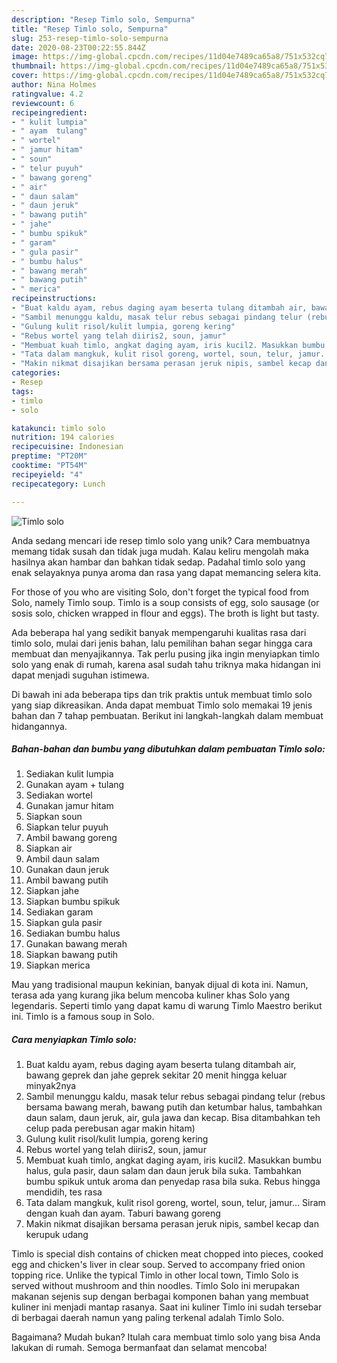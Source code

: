 ```yaml
---
description: "Resep Timlo solo, Sempurna"
title: "Resep Timlo solo, Sempurna"
slug: 253-resep-timlo-solo-sempurna
date: 2020-08-23T00:22:55.844Z
image: https://img-global.cpcdn.com/recipes/11d04e7489ca65a8/751x532cq70/timlo-solo-foto-resep-utama.jpg
thumbnail: https://img-global.cpcdn.com/recipes/11d04e7489ca65a8/751x532cq70/timlo-solo-foto-resep-utama.jpg
cover: https://img-global.cpcdn.com/recipes/11d04e7489ca65a8/751x532cq70/timlo-solo-foto-resep-utama.jpg
author: Nina Holmes
ratingvalue: 4.2
reviewcount: 6
recipeingredient:
- " kulit lumpia"
- " ayam  tulang"
- " wortel"
- " jamur hitam"
- " soun"
- " telur puyuh"
- " bawang goreng"
- " air"
- " daun salam"
- " daun jeruk"
- " bawang putih"
- " jahe"
- " bumbu spikuk"
- " garam"
- " gula pasir"
- " bumbu halus"
- " bawang merah"
- " bawang putih"
- " merica"
recipeinstructions:
- "Buat kaldu ayam, rebus daging ayam beserta tulang ditambah air, bawang geprek dan jahe geprek sekitar 20 menit hingga keluar minyak2nya"
- "Sambil menunggu kaldu, masak telur rebus sebagai pindang telur (rebus bersama bawang merah, bawang putih dan ketumbar halus, tambahkan daun salam, daun jeruk, air, gula jawa dan kecap. Bisa ditambahkan teh celup pada perebusan agar makin hitam)"
- "Gulung kulit risol/kulit lumpia, goreng kering"
- "Rebus wortel yang telah diiris2, soun, jamur"
- "Membuat kuah timlo, angkat daging ayam, iris kucil2. Masukkan bumbu halus, gula pasir, daun salam dan daun jeruk bila suka. Tambahkan bumbu spikuk untuk aroma dan penyedap rasa bila suka. Rebus hingga mendidih, tes rasa"
- "Tata dalam mangkuk, kulit risol goreng, wortel, soun, telur, jamur... Siram dengan kuah dan ayam. Taburi bawang goreng"
- "Makin nikmat disajikan bersama perasan jeruk nipis, sambel kecap dan kerupuk udang"
categories:
- Resep
tags:
- timlo
- solo

katakunci: timlo solo 
nutrition: 194 calories
recipecuisine: Indonesian
preptime: "PT20M"
cooktime: "PT54M"
recipeyield: "4"
recipecategory: Lunch

---
```



![Timlo solo](https://img-global.cpcdn.com/recipes/11d04e7489ca65a8/751x532cq70/timlo-solo-foto-resep-utama.jpg)

Anda sedang mencari ide resep timlo solo yang unik? Cara membuatnya memang tidak susah dan tidak juga mudah. Kalau keliru mengolah maka hasilnya akan hambar dan bahkan tidak sedap. Padahal timlo solo yang enak selayaknya punya aroma dan rasa yang dapat memancing selera kita.

For those of you who are visiting Solo, don&#39;t forget the typical food from Solo, namely Timlo soup. Timlo is a soup consists of egg, solo sausage (or sosis solo, chicken wrapped in flour and eggs). The broth is light but tasty.

Ada beberapa hal yang sedikit banyak mempengaruhi kualitas rasa dari timlo solo, mulai dari jenis bahan, lalu pemilihan bahan segar hingga cara membuat dan menyajikannya. Tak perlu pusing jika ingin menyiapkan timlo solo yang enak di rumah, karena asal sudah tahu triknya maka hidangan ini dapat menjadi suguhan istimewa.


Di bawah ini ada beberapa tips dan trik praktis untuk membuat timlo solo yang siap dikreasikan. Anda dapat membuat Timlo solo memakai 19 jenis bahan dan 7 tahap pembuatan. Berikut ini langkah-langkah dalam membuat hidangannya.

<!--inarticleads1-->

##### Bahan-bahan dan bumbu yang dibutuhkan dalam pembuatan Timlo solo:

1. Sediakan  kulit lumpia
1. Gunakan  ayam + tulang
1. Sediakan  wortel
1. Gunakan  jamur hitam
1. Siapkan  soun
1. Siapkan  telur puyuh
1. Ambil  bawang goreng
1. Siapkan  air
1. Ambil  daun salam
1. Gunakan  daun jeruk
1. Ambil  bawang putih
1. Siapkan  jahe
1. Siapkan  bumbu spikuk
1. Sediakan  garam
1. Siapkan  gula pasir
1. Sediakan  bumbu halus
1. Gunakan  bawang merah
1. Siapkan  bawang putih
1. Siapkan  merica


Mau yang tradisional maupun kekinian, banyak dijual di kota ini. Namun, terasa ada yang kurang jika belum mencoba kuliner khas Solo yang legendaris. Seperti timlo yang dapat kamu di warung Timlo Maestro berikut ini. Timlo is a famous soup in Solo. 

<!--inarticleads2-->

##### Cara menyiapkan Timlo solo:

1. Buat kaldu ayam, rebus daging ayam beserta tulang ditambah air, bawang geprek dan jahe geprek sekitar 20 menit hingga keluar minyak2nya
1. Sambil menunggu kaldu, masak telur rebus sebagai pindang telur (rebus bersama bawang merah, bawang putih dan ketumbar halus, tambahkan daun salam, daun jeruk, air, gula jawa dan kecap. Bisa ditambahkan teh celup pada perebusan agar makin hitam)
1. Gulung kulit risol/kulit lumpia, goreng kering
1. Rebus wortel yang telah diiris2, soun, jamur
1. Membuat kuah timlo, angkat daging ayam, iris kucil2. Masukkan bumbu halus, gula pasir, daun salam dan daun jeruk bila suka. Tambahkan bumbu spikuk untuk aroma dan penyedap rasa bila suka. Rebus hingga mendidih, tes rasa
1. Tata dalam mangkuk, kulit risol goreng, wortel, soun, telur, jamur... Siram dengan kuah dan ayam. Taburi bawang goreng
1. Makin nikmat disajikan bersama perasan jeruk nipis, sambel kecap dan kerupuk udang


Timlo is special dish contains of chicken meat chopped into pieces, cooked egg and chicken&#39;s liver in clear soup. Served to accompany fried onion topping rice. Unlike the typical Timlo in other local town, Timlo Solo is served without mushroom and thin noodles. Timlo Solo ini merupakan makanan sejenis sup dengan berbagai komponen bahan yang membuat kuliner ini menjadi mantap rasanya. Saat ini kuliner Timlo ini sudah tersebar di berbagai daerah namun yang paling terkenal adalah Timlo Solo. 

Bagaimana? Mudah bukan? Itulah cara membuat timlo solo yang bisa Anda lakukan di rumah. Semoga bermanfaat dan selamat mencoba!
